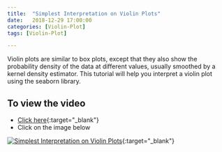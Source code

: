 ```yaml
---
title:  "Simplest Interpretation on Violin Plots"
date:   2018-12-29 17:00:00
categories: [Violin-Plot]
tags: [Violin-Plot]

---
```


Violin plots are similar to box plots, except that they also show the probability density of the data at different values, usually smoothed by a kernel density estimator. This tutorial will help you interpret a violin plot using the seaborn library.


## To view the video
* [Click here](https://youtu.be/h6jm4Rmgvcw){:target="_blank"}
* Click on the image below

[![Simplest Interpretation on Violin Plots](http://img.youtube.com/vi/h6jm4Rmgvcw/0.jpg)](http://www.youtube.com/watch?v=h6jm4Rmgvcw){:target="_blank"}